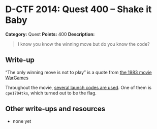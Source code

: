 # D-CTF 2014: Quest 400 – Shake it Baby

**Category:** Quest
**Points:** 400
**Description:**

> I know you know the winning move but do you know the code?

## Write-up

“The only winning move is not to play” is a quote from [the 1983 movie WarGames](https://en.wikipedia.org/wiki/WarGames)

Throughout the movie, [several launch codes are used](http://mike.passwall.com/uselesstrivia/wargames.html). One of them is `cpe1704tks`, which turned out to be the flag.

## Other write-ups and resources

* none yet
